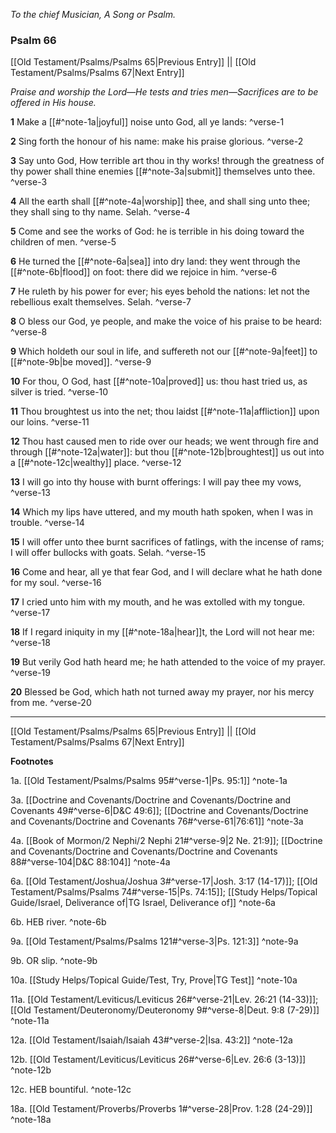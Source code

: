 *To the chief Musician, A Song or Psalm.*

### Psalm 66

[[Old Testament/Psalms/Psalms 65|Previous Entry]]  ||  [[Old Testament/Psalms/Psalms 67|Next Entry]]

*Praise and worship the Lord—He tests and tries men—Sacrifices are to be offered in His house.*

**1**  Make a [[#^note-1a|joyful]] noise unto God, all ye lands: ^verse-1

**2**  Sing forth the honour of his name: make his praise glorious. ^verse-2

**3**  Say unto God, How terrible art thou in thy works! through the greatness of thy power shall thine enemies [[#^note-3a|submit]] themselves unto thee. ^verse-3

**4**  All the earth shall [[#^note-4a|worship]] thee, and shall sing unto thee; they shall sing to thy name. Selah. ^verse-4

**5**  Come and see the works of God: he is terrible in his doing toward the children of men. ^verse-5

**6**  He turned the [[#^note-6a|sea]] into dry land: they went through the [[#^note-6b|flood]] on foot: there did we rejoice in him. ^verse-6

**7**  He ruleth by his power for ever; his eyes behold the nations: let not the rebellious exalt themselves. Selah. ^verse-7

**8**  O bless our God, ye people, and make the voice of his praise to be heard: ^verse-8

**9**  Which holdeth our soul in life, and suffereth not our [[#^note-9a|feet]] to [[#^note-9b|be moved]]. ^verse-9

**10**  For thou, O God, hast [[#^note-10a|proved]] us: thou hast tried us, as silver is tried. ^verse-10

**11**  Thou broughtest us into the net; thou laidst [[#^note-11a|affliction]] upon our loins. ^verse-11

**12**  Thou hast caused men to ride over our heads; we went through fire and through [[#^note-12a|water]]: but thou [[#^note-12b|broughtest]] us out into a [[#^note-12c|wealthy]] place. ^verse-12

**13**  I will go into thy house with burnt offerings: I will pay thee my vows, ^verse-13

**14**  Which my lips have uttered, and my mouth hath spoken, when I was in trouble. ^verse-14

**15**  I will offer unto thee burnt sacrifices of fatlings, with the incense of rams; I will offer bullocks with goats. Selah. ^verse-15

**16**  Come and hear, all ye that fear God, and I will declare what he hath done for my soul. ^verse-16

**17**  I cried unto him with my mouth, and he was extolled with my tongue. ^verse-17

**18**  If I regard iniquity in my [[#^note-18a|hear]]t, the Lord will not hear me: ^verse-18

**19**  But verily God hath heard me; he hath attended to the voice of my prayer. ^verse-19

**20**  Blessed be God, which hath not turned away my prayer, nor his mercy from me. ^verse-20


---
[[Old Testament/Psalms/Psalms 65|Previous Entry]]  ||  [[Old Testament/Psalms/Psalms 67|Next Entry]]


**Footnotes**


1a. [[Old Testament/Psalms/Psalms 95#^verse-1|Ps. 95:1]] ^note-1a

3a. [[Doctrine and Covenants/Doctrine and Covenants/Doctrine and Covenants 49#^verse-6|D&C 49:6]]; [[Doctrine and Covenants/Doctrine and Covenants/Doctrine and Covenants 76#^verse-61|76:61]] ^note-3a

4a. [[Book of Mormon/2 Nephi/2 Nephi 21#^verse-9|2 Ne. 21:9]]; [[Doctrine and Covenants/Doctrine and Covenants/Doctrine and Covenants 88#^verse-104|D&C 88:104]] ^note-4a

6a. [[Old Testament/Joshua/Joshua 3#^verse-17|Josh. 3:17 (14-17)]]; [[Old Testament/Psalms/Psalms 74#^verse-15|Ps. 74:15]]; [[Study Helps/Topical Guide/Israel, Deliverance of|TG Israel, Deliverance of]] ^note-6a

6b. HEB river. ^note-6b

9a. [[Old Testament/Psalms/Psalms 121#^verse-3|Ps. 121:3]] ^note-9a

9b. OR slip. ^note-9b

10a. [[Study Helps/Topical Guide/Test, Try, Prove|TG Test]] ^note-10a

11a. [[Old Testament/Leviticus/Leviticus 26#^verse-21|Lev. 26:21 (14-33)]]; [[Old Testament/Deuteronomy/Deuteronomy 9#^verse-8|Deut. 9:8 (7-29)]] ^note-11a

12a. [[Old Testament/Isaiah/Isaiah 43#^verse-2|Isa. 43:2]] ^note-12a

12b. [[Old Testament/Leviticus/Leviticus 26#^verse-6|Lev. 26:6 (3-13)]] ^note-12b

12c. HEB bountiful. ^note-12c

18a. [[Old Testament/Proverbs/Proverbs 1#^verse-28|Prov. 1:28 (24-29)]] ^note-18a
